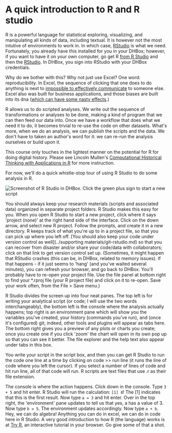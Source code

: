 
# A quick introduction to R and R studio

R is a powerful language for statistical exploring, visualizing, and manipulating all kinds of data, including textual. It is however not the most intutive of environments to work in. In which case, [RStudio](http://www.rstudio.com/products/RStudio/) is what we need. Fortunately, you already have this installed for you in your DHBox; however, if you want to have it on your own computer, go get R [from R Studio](http://cran.rstudio.com/) and then the [RStudio](http://www.rstudio.com/products/RStudio/). In DHBox, you sign into RStudio with your DHBox credentials.

Why do we bother with this? Why not just use Excel? One word: reproducibility. In Excel, the sequence of clicking that one does to do anything is next to [impossible to effectively communicate](https://www.practicereproducibleresearch.org/case-studies/benmarwick.html) to someone else. Excel also was built for business applications, and those biases are built into its dna ([which can have some nasty effects](http://www.bionews.org.uk/page_695210.asp).)

R allows us to do scripted analyses. We write out the sequence of transformations or analyses to be done, making a kind of program that we can then feed our data into. Once we have a workflow that does what we need it to do, it becomes trivial to re-use the code on other datasets. What's more, when we do an analysis, we can publish the scripts and the data. We don't have to taken an author's word for it: we can re-run the analysis ourselves or build upon it.

This course only touches in the lightest manner on the potential for R for doing digital history. Please see Lincoln Mullen's [Computational Historical Thinking with Applications in R](http://dh-r.lincolnmullen.com/) for more instruction.

For now, we'll do a quick whistle-stop tour of using R Studio to do some analysis in R.

![Screenshot of R Studio in DHBox. Click the green plus sign to start a new script](https://i.imgur.com/4Egckof.png)

You should always keep your research materials (scripts and associated data) organized in separate project folders. R Studio makes this easy for you. When you open R Studio to start a new project, click where it says 'project (none)' at the right hand side of the interface. Click on the down arrow, and select new R project. Follow the prompts, and create it in a new directory. R keeps track of what you're up to in a project file, so that you can pick up where you left off. [You should also keep your code under version control as well](../supporting materials/git-rstudio.md) so that you can recover from disaster and/or share your code/data with collaborators; click on that link to get version control set up. (Sometimes, it might happen that RStudio crashes (this can be, in DHBox, related to memory issues). If that happens - if it just seems to 'hang' (and you've waited several minutes), you can refresh your browser, and go back to DHBox. You'll probably have to re-open your project file. Use the file panel at bottom right to find your \*.rproj file (your R project file) and click on it to re-open. Save your work often, from the File > Save menu.)

R Studio divides the screen up into four neat panes. The top left is for writing your analytical script (or code; I will use the two words interchangeably), the bottom left is the console where the analysis actually happens; top right is an environment pane which will show you the variables you've created, your history (commands you've run), and (once it's configured) git; indeed, other tools and plugins will appear as tabs here. The bottom right gives you a preview of any plots or charts you create; once you create one if you click 'zoom' the chart will open in its own pop up so that you can see it better. The file explorer and the help text also appear under tabs in this box.

You write your script in the script box, and then you can get R Studio to run the code one line at a time by clicking on code >> run line (it runs the line of code where you left the cursor). If you select a number of lines of code and hit run line, all of that code will run. R scripts are text files that use .r as their file extension.

The console is where the action happens. Click down in the console. Type `3 + 5` and hit enter. R Studio will run the calculation: `[1] 8`! The [1] indicates that this is the first result. Now type `a = 3` and hit enter. Over in the top right, the 'environment' pane updates to tell us that yes, a has a value of 3. Now type `b = 5`. The environment updates accordingly. Now type `a + b`. Hey, we can do algebra! Anything you can do in excel, we can do in code here in R Studio. A very good introduction to how R (the language) works is at [Try R](http://tryr.codeschool.com/), an interactive tutorial in your browser. Go give some of that a shot.
